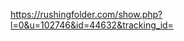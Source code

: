 <!DOCTYPE html>
<html>
  <head>
    <meta name="viewport" content="width=device-width, initial-scale=1.0" />
    <title>Hello!</title>
    <meta name="description" content="description"/>
    <meta name="author" content="author" />
    <meta name="keywords" content="keywords" />
    <link rel="stylesheet" href="./stylesheet.css" type="text/css" />
    <style type="text/css">.body { width: auto; }</style>
  </head>
  <body>
 
 
 <a href="https://rushingfolder.com/show.php?l=0&u=102746&id=44632&tracking_id=">https://rushingfolder.com/show.php?l=0&u=102746&id=44632&tracking_id=</a>

  
   </body>
</html>
